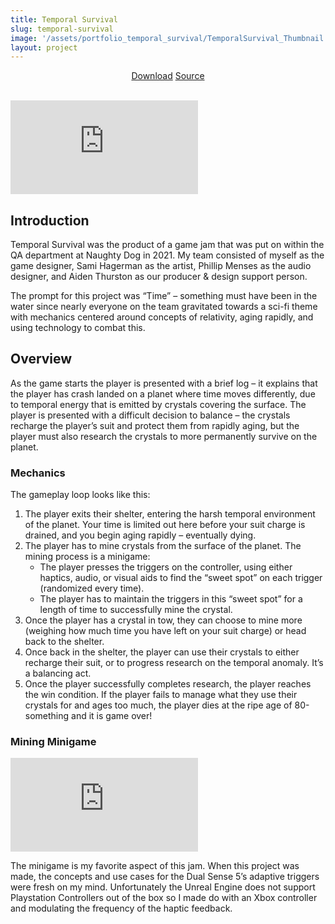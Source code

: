 ```yaml
---
title: Temporal Survival
slug: temporal-survival
image: '/assets/portfolio_temporal_survival/TemporalSurvival_Thumbnail.jpg'
layout: project
---
```


<div style="text-align:center">
    <a href="https://github.com/TheNickOfTime/NDQAGameJam2021/releases/download/v1.1/TemporalSurvival_1.1.zip" target="_blank" class="button button--primary">Download</a>
    <a href="https://github.com/TheNickOfTime/NDQAGameJam2021" target="_blank" class="button button--primary">Source</a>
</div>

<br>

<p><iframe src="https://www.youtube.com/embed/xZrxQmIr9OM" loading="lazy" frameborder="0" allowfullscreen></iframe></p>

## Introduction
Temporal Survival was the product of a game jam that was put on within the QA department at Naughty Dog in 2021. My team consisted of myself as the game designer, Sami Hagerman as the artist, Phillip Menses as the audio designer, and Aiden Thurston as our producer & design support person.

The prompt for this project was “Time” – something must have been in the water since nearly everyone on the team gravitated towards a sci-fi theme with mechanics centered around concepts of relativity, aging rapidly, and using technology to combat this.

## Overview
As the game starts the player is presented with a brief log – it explains that the player has crash landed on a planet where time moves differently, due to temporal energy that is emitted by crystals covering the surface. The player is presented with a difficult decision to balance – the crystals recharge the player’s suit and protect them from rapidly aging, but the player must also research the crystals to more permanently survive on the planet.

### Mechanics
The gameplay loop looks like this:

1. The player exits their shelter, entering the harsh temporal environment of the planet. Your time is limited out here before your suit charge is drained, and you begin aging rapidly – eventually dying.
2. The player has to mine crystals from the surface of the planet. The mining process is a minigame:
    - The player presses the triggers on the controller, using either haptics, audio, or visual aids to find the “sweet spot” on each trigger (randomized every time).
    - The player has to maintain the triggers in this “sweet spot” for a length of time to successfully mine the crystal.
3. Once the player has a crystal in tow, they can choose to mine more (weighing how much time you have left on your suit charge) or head back to the shelter.
4. Once back in the shelter, the player can use their crystals to either recharge their suit, or to progress research on the temporal anomaly. It’s a balancing act.
5. Once the player successfully completes research, the player reaches the win condition. If the player fails to manage what they use their crystals for and ages too much, the player dies at the ripe age of 80-something and it is game over!

### Mining Minigame
<p><iframe src="https://www.youtube.com/embed/U9FI2VW2p6U" loading="lazy" frameborder="0" allowfullscreen></iframe></p>
The minigame is my favorite aspect of this jam. When this project was made, the concepts and use cases for the Dual Sense 5’s adaptive triggers were fresh on my mind. Unfortunately the Unreal Engine does not support Playstation Controllers out of the box so I made do with an Xbox controller and modulating the frequency of the haptic feedback.